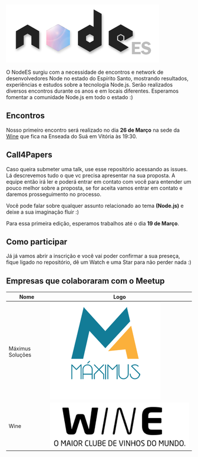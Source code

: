 ![NODEES Logo](/logo.png)

O NodeES surgiu com a necessidade de encontros e network de desenvolvedores Node no estado do Espírito Santo, mostrando resultados, experiências e estudos sobre a tecnologia Node.js. Serão realizados diversos encontros durante os anos e em locais diferentes. Esperamos fomentar a comunidade Node.js em todo o estado :)


## Encontros

Nosso primeiro encontro será realizado no dia **26 de Março** na sede da [Wine](https://www.google.com.br/maps/place/Wine.com.br+-+Sede+Vit%C3%B3ria%2FES/@-20.3156831,-40.2915838,17z/data=!3m1!4b1!4m5!3m4!1s0xb817c839f274b7:0x5a122d6bcbbaea4f!8m2!3d-20.3156831!4d-40.2893897) que fica na Enseada do Suá em Vitória às 19:30.

## Call4Papers

Caso queira submeter uma talk, use esse repositório acessando as issues. Lá descrevemos tudo o que vc precisa apresentar na sua proposta. A equipe então irá ler e poderá entrar em contato com você para entender um pouco melhor sobre a proposta, se for aceita vamos entrar em contato e daremos prosseguimento no processo.

Você pode falar sobre qualquer assunto relacionado ao tema **(Node.js)** e deixe a sua imaginação fluir :)

Para essa primeira edição, esperamos trabalhos até o dia **19 de Março**.

## Como participar

Já já vamos abrir a inscrição e você vai poder confirmar a sua preseça, fique ligado no repositório, dê um Watch e uma Star para não perder nada :)

## Empresas que colaboraram com o Meetup

Nome | Logo
------------ | -------------
Máximus Soluções|![Maximus Logo](/sponsors/MaximusSolucoes.png)
Wine | ![Wine Logo](/sponsors/wine.png)
